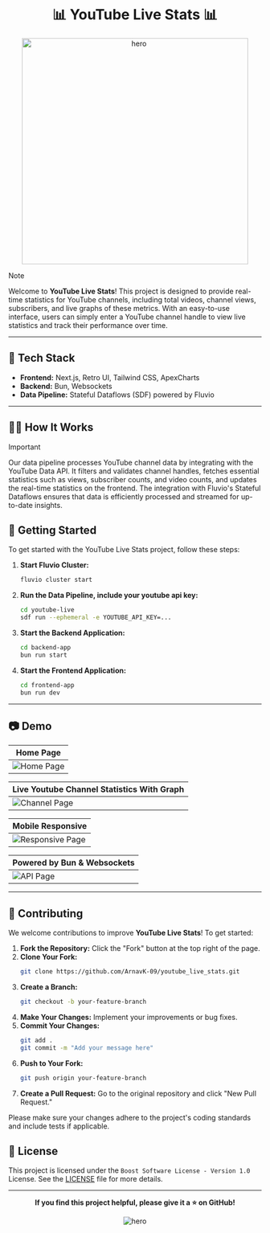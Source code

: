 <h1 align="center">📊 YouTube Live Stats 📊</h1>

<p align="center">
    <img alt="hero" width="450" src="/frontend-app/public/logo.png" />
</p>

> [!NOTE]
>
> Welcome to **YouTube Live Stats**! This project is designed to provide real-time statistics for YouTube channels, including total videos, channel views, subscribers, and live graphs of these metrics. With an easy-to-use interface, users can simply enter a YouTube channel handle to view live statistics and track their performance over time.

---

## 🥪 Tech Stack

- **Frontend:** Next.js, Retro UI, Tailwind CSS, ApexCharts
- **Backend:** Bun, Websockets
- **Data Pipeline:** Stateful Dataflows (SDF) powered by Fluvio

---

## 🙋‍♀️ How It Works

> [!IMPORTANT]
> Our data pipeline processes YouTube channel data by integrating with the YouTube Data API. It filters and validates channel handles, fetches essential statistics such as views, subscriber counts, and video counts, and updates the real-time statistics on the frontend. The integration with Fluvio's Stateful Dataflows ensures that data is efficiently processed and streamed for up-to-date insights.

## 🚀 Getting Started

To get started with the YouTube Live Stats project, follow these steps:

1. **Start Fluvio Cluster:**

   ```bash
   fluvio cluster start
   ```

2. **Run the Data Pipeline, include your youtube api key:**

   ```bash
   cd youtube-live
   sdf run --ephemeral -e YOUTUBE_API_KEY=...
   ```

3. **Start the Backend Application:**

   ```bash
   cd backend-app
   bun run start
   ```

4. **Start the Frontend Application:**
   ```bash
   cd frontend-app
   bun run dev
   ```

---

## 📷 Demo

| Home Page                                 |
| ----------------------------------------- |
| ![Home Page](screenshots/Homescreen.jpeg) |

| Live Youtube Channel Statistics With Graph |
| ------------------------------------------ |
| ![Channel Page](screenshots/Stats.jpeg)    |

| Mobile Responsive                              |
| --------------------------------------------- |
| ![Responsive Page](screenshots/Responsive.jpeg) |

| Powered by Bun & Websockets       |
| --------------------------------- |
| ![API Page](screenshots/API.jpeg) |

---

## 🤝 Contributing

We welcome contributions to improve **YouTube Live Stats**! To get started:

1. **Fork the Repository:** Click the "Fork" button at the top right of the page.
2. **Clone Your Fork:**
   ```bash
   git clone https://github.com/ArnavK-09/youtube_live_stats.git
   ```
3. **Create a Branch:**
   ```bash
   git checkout -b your-feature-branch
   ```
4. **Make Your Changes:** Implement your improvements or bug fixes.
5. **Commit Your Changes:**
   ```bash
   git add .
   git commit -m "Add your message here"
   ```
6. **Push to Your Fork:**
   ```bash
   git push origin your-feature-branch
   ```
7. **Create a Pull Request:** Go to the original repository and click "New Pull Request."

Please make sure your changes adhere to the project's coding standards and include tests if applicable.

## 📝 License

This project is licensed under the `Boost Software License - Version 1.0 ` License. See the [LICENSE](LICENSE) file for more details.

---

<p align="center">
    <strong>If you find this project helpful, please give it a ⭐ on GitHub!</strong>
</p>

<p align="center">
    <img alt="hero"  src="/screenshots/Hero.jpeg" />
</p>
